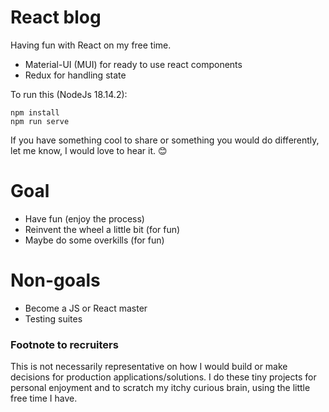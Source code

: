 # React blog

Having fun with React on my free time.

* Material-UI (MUI) for ready to use react components
* Redux for handling state

To run this (NodeJs 18.14.2):

    npm install
    npm run serve

If you have something cool to share or something you would do differently, let me know, I would love to hear it. :blush:

# Goal

* Have fun (enjoy the process) 
* Reinvent the wheel a little bit (for fun)
* Maybe do some overkills (for fun)

# Non-goals

* Become a JS or React master
* Testing suites

### Footnote to recruiters 
 
This is not necessarily representative on how I would build or make decisions for production applications/solutions. I do these tiny projects for personal enjoyment and to scratch my itchy curious brain, using the little free time I have. 
